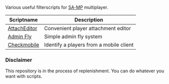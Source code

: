 Various useful filterscripts for [SA-MP](https://www.sa-mp.com/) multiplayer.

| Scriptname | Description |
| --- | --- |
| [AttachEditor](https://github.com/ins1x/useful-filtersripts/tree/main/filterscripts/aedit) | Convenient player attachment editor |
| [Admin Fly](https://github.com/ins1x/useful-filtersripts/tree/main/filterscripts/afly) | Simple admin fly system |
| [Checkmobile](https://github.com/ins1x/useful-filtersripts/tree/main/filterscripts/checkmobile)| Identify a players from a mobile client |

###  Disclaimer
This repository is in the process of replenishment. You can do whatever you want with scripts.